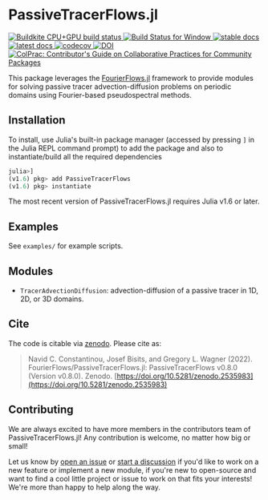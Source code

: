 # PassiveTracerFlows.jl

<!-- Badges -->
<p align="left">
    <a href="https://buildkite.com/julialang/passivetracerflows-dot-jl">
        <img alt="Buildkite CPU+GPU build status" src="https://img.shields.io/buildkite/4d921fc17b95341ea5477fb62df0e6d9364b61b154e050a123/main?logo=buildkite&label=Buildkite%20CPU%2BGPU">
    </a>
    <a href="https://ci.appveyor.com/project/navidcy/passivetracerflows-jl">
        <img alt="Build Status for Window" src="https://img.shields.io/appveyor/ci/navidcy/passivetracerflows-jl/main?label=Window&logo=appveyor&logoColor=white&style=flat-square">
    </a>
    <a href="https://FourierFlows.github.io/PassiveTracerFlowsDocumentation/stable">
        <img alt="stable docs" src="https://img.shields.io/badge/documentation-stable%20release-blue">
    </a>
    <a href="https://FourierFlows.github.io/PassiveTracerFlowsDocumentation/dev">
        <img alt="latest docs" src="https://img.shields.io/badge/documentation-in%20development-orange">
    </a>
    <a href="https://codecov.io/gh/FourierFlows/PassiveTracerFlows.jl">
        <img src="https://codecov.io/gh/FourierFlows/PassiveTracerFlows.jl/branch/main/graph/badge.svg" title="codecov">
    </a>
    <a href="https://doi.org/10.5281/zenodo.2535983">
        <img src="https://zenodo.org/badge/DOI/10.5281/zenodo.2535983.svg" alt="DOI">
    </a>
    <a href="https://github.com/SciML/ColPrac">
      <img alt="ColPrac: Contributor's Guide on Collaborative Practices for Community Packages" src="https://img.shields.io/badge/ColPrac-Contributor's%20Guide-blueviolet">
    </a>
 </p>

This package leverages the [FourierFlows.jl]() framework to provide modules for solving passive tracer advection-diffusion problems on periodic domains using Fourier-based pseudospectral methods.

## Installation

To install, use Julia's  built-in package manager (accessed by pressing `]` in the Julia REPL command prompt) to add the package and also to instantiate/build all the required dependencies

```julia
julia>]
(v1.6) pkg> add PassiveTracerFlows
(v1.6) pkg> instantiate
```

The most recent version of PassiveTracerFlows.jl requires Julia v1.6 or later.

## Examples

See `examples/` for example scripts.

## Modules

* `TracerAdvectionDiffusion`: advection-diffusion of a passive tracer in 1D, 2D, or 3D domains.


## Cite

The code is citable via [zenodo](https://zenodo.org). Please cite as:

> Navid C. Constantinou, Josef Bisits, and Gregory L. Wagner (2022). FourierFlows/PassiveTracerFlows.jl: PassiveTracerFlows v0.8.0 (Version v0.8.0). Zenodo. [https://doi.org/10.5281/zenodo.2535983](https://doi.org/10.5281/zenodo.2535983)

## Contributing

We are always excited to have more members in the contributors team of PassiveTracerFlows.jl! Any
contribution is welcome, no matter how big or small!

Let us know by [open an issue](https://github.com/FourierFlows/PassiveTracerFlows.jl/issues/new) 
or [start a discussion](https://github.com/FourierFlows/PassiveTracerFlows.jl/discussions/new) 
if you'd like to work on a new feature or implement a new module, if you're new to open-source 
and want to find a cool little project or issue to work on that fits your interests! We're more 
than happy to help along the way.


[FourierFlows.jl]: https://github.com/FourierFlows/FourierFlows.jl

